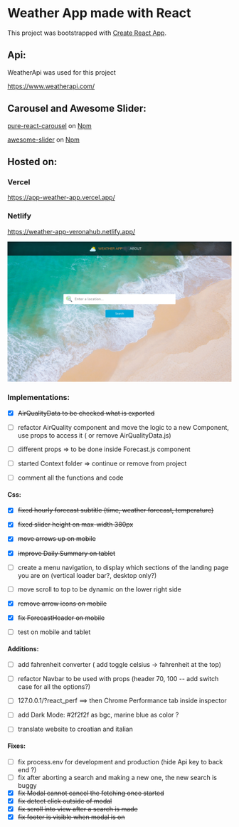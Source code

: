 # Weather App made with React

This project was bootstrapped with [Create React App](https://github.com/facebook/create-react-app).

## Api:
WeatherApi was used for this project

https://www.weatherapi.com/

## Carousel and Awesome Slider:
[pure-react-carousel](https://www.npmjs.com/package/pure-react-carousel) on [Npm](https://www.npmjs.com/)

[awesome-slider](https://www.npmjs.com/package/react-awesome-slider) on [Npm](https://www.npmjs.com/)

## Hosted on:
### Vercel
https://app-weather-app.vercel.app/

### Netlify 
https://weather-app-veronahub.netlify.app/

![](https://github.com/verona-hub/weather-app/blob/master/src/img/screenshot.png)


### Implementations: 

- [x] ~~AirQualityData to be checked what is exported~~
- [ ] refactor AirQuality component and move the logic to a new Component, use props to access it ( or remove AirQualityData.js)
- [ ] different props => to be done inside Forecast.js component
- [ ] started Context folder => continue or remove from project
- [ ] comment all the functions and code 


#### Css:

- [x] ~~fixed hourly forecast subtitle (time, weather forecast, temperature)~~
- [x] ~~fixed slider height on max-width 380px~~
- [x] ~~move arrows up on mobile~~
- [x] ~~improve Daily Summary on tablet~~
- [ ] create a menu navigation, to display which sections of the landing page you are on (vertical loader bar?, desktop only?)
- [ ] move scroll to top to be dynamic on the lower right side
- [x] ~~remove arrow icons on mobile~~
- [x] ~~fix ForecastHeader on mobile~~
- [ ] test on mobile and tablet


#### Additions:

- [ ] add fahrenheit converter ( add toggle celsius -> fahrenheit at the top)
- [ ] refactor Navbar to be used with props (header 70, 100 -- add switch case for all the options?)
- [ ] 127.0.0.1/?react_perf   ==> then Chrome Performance tab inside inspector
- [ ] add Dark Mode: #2f2f2f as bgc, marine blue as color ?
- [ ] translate website to croatian and italian


#### Fixes:

- [ ] fix process.env for development and production (hide Api key to back end ?)
- [ ] fix after aborting a search and making a new one, the new search is buggy
- [x] ~~fix Modal cannot cancel the fetching once started~~
- [x] ~~fix detect click outside of modal~~
- [x] ~~fix scroll into view after a search is made~~
- [x] ~~fix footer is visible when modal is on~~